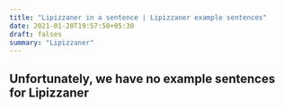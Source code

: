 ```yaml
---
title: "Lipizzaner in a sentence | Lipizzaner example sentences"
date: 2021-01-20T19:57:50+05:30
draft: falses
summary: "Lipizzaner"
---
```

## Unfortunately, we have no example sentences for Lipizzaner                 
